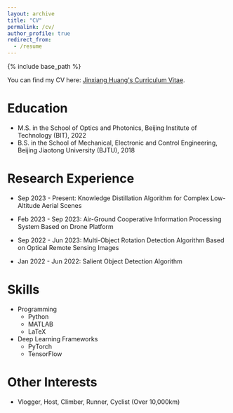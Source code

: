 ```yaml
---
layout: archive
title: "CV"
permalink: /cv/
author_profile: true
redirect_from:
  - /resume
---
```


{% include base_path %}

You can find my CV here: [Jinxiang Huang's Curriculum Vitae](../files/CV-JinxiangHuang.pdf).

# Education

* M.S. in the School of Optics and Photonics, Beijing Institute of Technology (BIT), 2022
* B.S. in the School of Mechanical, Electronic and Control Engineering, Beijing Jiaotong University (BJTU), 2018

# Research Experience

* Sep 2023 - Present: Knowledge Distillation Algorithm for Complex Low-Altitude Aerial Scenes

* Feb 2023 - Sep 2023: Air-Ground Cooperative Information Processing System Based on Drone Platform

* Sep 2022 - Jun 2023: Multi-Object Rotation Detection Algorithm Based on Optical Remote Sensing Images

* Jan 2022 - Jun 2022: Salient Object Detection Algorithm

  
# Skills

* Programming
  * Python
  * MATLAB
  * LaTeX
* Deep Learning Frameworks
  * PyTorch
  * TensorFlow

 
Other Interests
======
* Vlogger, Host, Climber, Runner, Cyclist (Over 10,000km)
 

